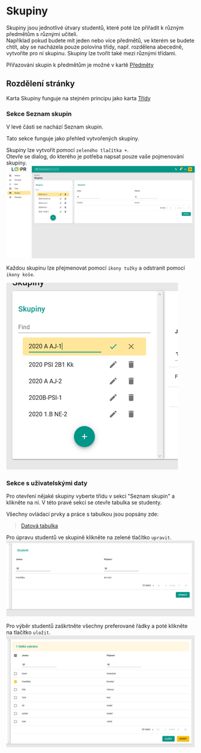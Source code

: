 # Skupiny
Skupiny jsou jednotlivé útvary studentů, které poté lze přiřadit k různým předmětům s různými učiteli.   
Například pokud budete mít jeden nebo více předmětů, ve kterém se budete chtít, aby se nacházela pouze polovina třídy, např. rozdělena abecedně, vytvoříte pro ní skupinu. Skupiny lze tvořit také mezi různými třídami.

Přiřazování skupin k předmětům je možné v kartě [Předměty](cs/pages/subjects/)

## Rozdělení stránky
Karta Skupiny funguje na stejném principu jako karta [Třídy](cs/pages/classes/)

### Sekce Seznam skupin
V levé části se nachází Seznam skupin. 

Tato sekce funguje jako přehled vytvořených skupiny. 

Skupiny lze vytvořit pomocí `zeleného tlačítka +`.   
Otevře se dialog, do kterého je potřeba napsat pouze vaše pojmenování skupiny.
![](images/groups.png)

Každou skupinu lze přejmenovat pomocí `ikony tužky` a odstranit pomocí `ikony koše`. 

![](images/group-editing.png)

### Sekce s uživatelskými daty
Pro otevření nějaké skupiny vyberte třídu v sekci "Seznam skupin" a klikněte na ní. V této pravé sekci se otevře tabulka se studenty.

Všechny ovládací prvky a práce s tabulkou jsou popsány zde: 
> [Datová tabulka](cs/components/materialTable/)

Pro úpravu studentů ve skupině klikněte na zelené tlačítko `upravit`.
![](images/students-list.png)

Pro výběr studentů zaškrtněte všechny preferované řádky a poté klikněte na tlačítko `uložit`.
![](images/students-list-editing.png)



